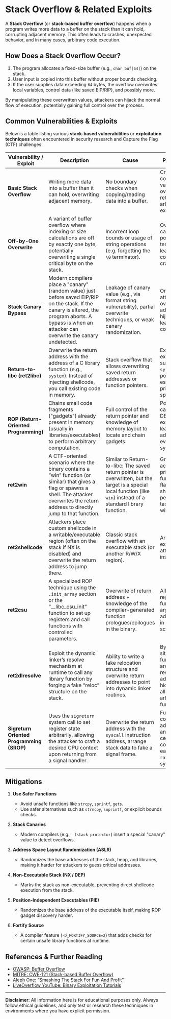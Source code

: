 # Stack Overflow & Related Exploits

A **Stack Overflow** (or **stack-based buffer overflow**) happens when a program writes more data to a buffer on the stack than it can hold, corrupting adjacent memory. This often leads to crashes, unexpected behavior, and in many cases, arbitrary code execution.

## How Does a Stack Overflow Occur?

1. The program allocates a fixed-size buffer (e.g., `char buf[64]`) on the stack.
2. User input is copied into this buffer without proper bounds checking.
3. If the user supplies data exceeding `64` bytes, the overflow overwrites local variables, control data (like saved EIP/RIP), and possibly more.

By manipulating these overwritten values, attackers can hijack the normal flow of execution, potentially gaining full control over the process.

## Common Vulnerabilities & Exploits

Below is a table listing various **stack-based vulnerabilities** or **exploitation techniques** often encountered in security research and Capture the Flag (CTF) challenges.

| **Vulnerability / Exploit**                        | **Description**                                                                                                                                                      | **Cause**                                                                                                                     | **Potential Impact**                                                                                                                                                                       | Link |
|----------------------------------------------------|----------------------------------------------------------------------------------------------------------------------------------------------------------------------|-------------------------------------------------------------------------------------------------------------------------------|---------------------------------------------------------------------------------------------------------------------------------------------------------------------------------------------| --- |
| **Basic Stack Overflow**                           | Writing more data into a buffer than it can hold, overwriting adjacent memory.                                                                                       | No boundary checks when copying/reading data into a buffer.                                                                   | Crashes, corruption of variables, overwriting saved return pointers, arbitrary code execution.                                                                                             | [Link](./Variable%20Overwritting/) |
| **Off-by-One Overwrite**                           | A variant of buffer overflow where indexing or size calculations are off by exactly one byte, potentially overwriting a single critical byte on the stack.           | Incorrect loop bounds or usage of string operations (e.g. forgetting the `\0` terminator).                                    | Overwriting stack canaries, return pointers, or null terminators leading to hijacked control flow or crashes.                                                                              | |
| **Stack Canary Bypass**                            | Modern compilers place a "canary" (random value) just before saved EIP/RIP on the stack. If the canary is altered, the program aborts. A bypass is when an attacker can overwrite the canary undetected. | Leakage of canary value (e.g., via format string vulnerability), partial overwrite techniques, or weak canary randomization.   | Once bypassed, attackers can overwrite return addresses and hijack control flow, leading to arbitrary code execution.                                                                       | |
| **Return-to-libc (ret2libc)**                      | Overwrite the return address with the address of a C library function (e.g., `system`). Instead of injecting shellcode, you call existing code in memory.            | Stack overflow that allows overwriting saved return addresses or function pointers.                                           | Execution of existing functions such as `system("/bin/sh")`, potentially escalating privileges or spawning shells.                                                                          | |
| **ROP (Return-Oriented Programming)**              | Chains small code fragments ("gadgets") already present in memory (usually in libraries/executables) to perform arbitrary computation.                               | Full control of the return pointer and knowledge of memory layout to locate and chain gadgets.                                | Powerful method; can bypass DEP/NX by reusing existing code, leading to advanced exploits even on hardened systems.                                                                         | |
| **ret2win**                                        | A CTF-oriented scenario where the binary contains a “win” function (or similar) that gives a flag or spawns a shell. The attacker overwrites the return address to directly jump to that function. | Similar to Return-to-libc: The saved return pointer is overwritten, but the target is a special local function (like `win`) instead of a standard library function. | Grants direct access to a privileged function, revealing flags, spawning shells, or performing secret tasks hidden within the binary.                                                       | [Link](./Return%20Address%20Overwrite/) |
| **ret2shellcode**                                  | Attackers place custom shellcode in a writable/executable region (often on the stack if NX is disabled) and overwrite the return address to jump there.             | Classic stack overflow with an executable stack (or another R/W/X region).                                                    | Arbitrary code execution via attacker-supplied instructions.                                                                                                                               | |
| **ret2csu**                                        | A specialized ROP technique using the `.init_array` section or the “__libc_csu_init” function to set up registers and call functions with controlled parameters.    | Overwrite of return address + knowledge of the compiler-generated function prologues/epilogues in the binary.                 | Allows partial register control, function calls with arguments, and advanced pivoting in limited ROP scenarios.                                                                             | |
| **ret2dlresolve**                                  | Exploit the dynamic linker’s resolve mechanism at runtime to call any library function by forging a fake “reloc” structure on the stack.                            | Ability to write a fake relocation structure and overwrite return addresses to point into dynamic linker routines.            | Bypasses situations where function symbols are not yet resolved or addresses are hidden by ASLR, allowing calls to arbitrary library functions.                                             | |
| **Sigreturn Oriented Programming (SROP)**          | Uses the `sigreturn` system call to set register state arbitrarily, allowing the attacker to craft a desired CPU context upon returning from a signal handler.       | Overwrite the return address with the `syscall` instruction address, arrange stack data to fake a signal frame.              | Full register control, enabling advanced ROP and bypassing certain security controls (e.g., easily setting up `rax` for `execve` system call).                                             | |

## Mitigations

1. **Use Safer Functions**  
   - Avoid unsafe functions like `strcpy`, `sprintf`, `gets`.
   - Use safer alternatives such as `strncpy`, `snprintf`, or explicit bounds checks.

2. **Stack Canaries**  
   - Modern compilers (e.g., `-fstack-protector`) insert a special "canary" value to detect overflows.

3. **Address Space Layout Randomization (ASLR)**  
   - Randomizes the base addresses of the stack, heap, and libraries, making it harder for attackers to guess critical addresses.

4. **Non-Executable Stack (NX / DEP)**  
   - Marks the stack as non-executable, preventing direct shellcode execution from the stack.

5. **Position-Independent Executables (PIE)**  
   - Randomizes the base address of the executable itself, making ROP gadget discovery harder.

6. **Fortify Source**  
   - A compiler feature (`-D_FORTIFY_SOURCE=2`) that adds checks for certain unsafe library functions at runtime.

## References & Further Reading

- [OWASP: Buffer Overflow](https://owasp.org/www-community/vulnerabilities/Buffer_Overflow)
- [MITRE: CWE-121 (Stack-based Buffer Overflow)](https://cwe.mitre.org/data/definitions/121.html)
- [Aleph One: “Smashing The Stack For Fun And Profit”](http://insecure.org/stf/smashstack.html)
- [LiveOverflow YouTube: Binary Exploitation Tutorials](https://www.youtube.com/c/LiveOverflow)

---

**Disclaimer**: All information here is for educational purposes only. Always follow ethical guidelines, and only test or research these techniques in environments where you have explicit permission.
